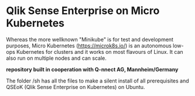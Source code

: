 # Qlik Sense Enterprise on Micro Kubernetes

Whereas the more wellknown "Minikube" is for test and development purposes, Micro Kubernetes (https://microk8s.io/) is an autonomous low-ops Kubernetes for clusters and it works on most flavours of Linux. It can also run on multiple nodes and can scale.

**repository built in cooperation with Q-nnect AG, Mannheim/Germany**

The folder /sh has all the files to make a silent install of all prerequisites and  QSEoK (Qlik Sense Enterprise on Kubernetes) on Ubuntu. 

